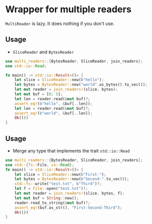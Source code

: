 # Wrapper for multiple readers

`MultiReader` is lazy. It does nothing if you don't use.

## Usage
- `SliceReader` and `BytesReader`
```rust
use multi_readers::{BytesReader, SliceReader, join_readers};
use std::io::Read;

fn main() -> std::io::Result<()> {
    let slice = SliceReader::new(b"hello");
    let bytes = BytesReader::new("world".as_bytes().to_vec()); 
    let mut reader = join_readers!(slice, bytes);
    let mut buf = [0; 5];
    let len = reader.read(&mut buf)?;
    assert_eq!(b"hello", &buf[..len]);
    let len = reader.read(&mut buf)?;
    assert_eq!(b"world", &buf[..len]);
    Ok(())
}
```

## Usage
- Merge any type that implements the trait `std::io::Read`
```rust
use multi_readers::{BytesReader, SliceReader, join_readers};
use std::{fs::File, io::Read};
fn main() -> std::io::Result<()> {
    let slice = SliceReader::new(b"First-");
    let bytes = BytesReader::new(b"Second-".to_vec()); 
    std::fs::write("test.txt", b"Third")?;
    let f = File::open("test.txt")?;
    let mut reader = join_readers!(slice, bytes, f);
    let mut buf = String::new();
    reader.read_to_string(&mut buf)?;
    assert_eq!(buf.as_str(), "First-Second-Third");
    Ok(())
}


```